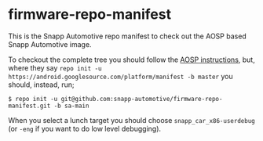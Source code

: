 # firmware-repo-manifest

This is the Snapp Automotive repo manifest to check out the AOSP based Snapp Automotive image.

To checkout the complete tree you should follow the [AOSP instructions](https://source.android.com/setup/develop), but, where they say 
`repo init -u https://android.googlesource.com/platform/manifest -b master` you should, instead, run;

```
$ repo init -u git@github.com:snapp-automotive/firmware-repo-manifest.git -b sa-main
```

When you select a lunch target you should choose `snapp_car_x86-userdebug` (or `-eng` if you want to do low level debugging).
